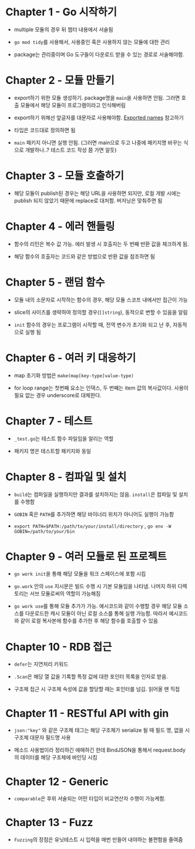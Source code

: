 # Chapter 1 - Go 시작하기

- multiple 모듈의 경우 뒤 챕터 내용에서 서술됨

- `go mod tidy`를 사용해서, 사용중인 혹은 사용하지 않는 모듈에 대한 관리

- package는 관리중이며 Go 도구들이 다운로드 받을 수 있는 경로로 서술해야함.

# Chapter 2 - 모듈 만들기

- export하기 위한 모듈 생성하기. package명을 `main`을 사용하면 안됨. 그러면 호출 모듈에서 해당 모듈이 프로그램이라고 인식해버림

- export하기 위해선 앞글자를 대문자로 사용해야함. [Exported names](https://go.dev/tour/basics/3) 참고하기

- 타입은 코드대로 정의하면 됨

- `main` 패키지 아니면 실행 안됨. (그러면 main으로 두고 나중에 패키지명 바꾸는 식으로 개발하나..? 테스트 코드 작성 쯤 가면 알듯)

# Chapter 3 - 모듈 호출하기

- 해당 모듈이 publish된 경우는 해당 URL을 사용하면 되지만, 로컬 개발 시에는 publish 되지 않았기 때문에 replace로 대처함. 버저닝은 맞춰주면 됨

# Chapter 4 - 에러 핸들링

- 함수의 리턴은 복수 값 가능. 에러 발생 시 호출자는 두 번째 반환 값을 체크하게 됨.

- 해당 함수의 호출자는 코드와 같은 방법으로 반환 값을 참조하면 됨

# Chapter 5 - 랜덤 함수

- 모듈 내의 소문자로 시작하는 함수의 경우, 해당 모듈 스코프 내에서만 접근이 가능

- slice의 사이즈를 생략하여 정의할 경우(`[]string`), 동적으로 변할 수 있음을 알림

- `init` 함수의 경우는 프로그램이 시작할 때, 전역 변수가 초기화 되고 난 후, 자동적으로 실행 됨

# Chapter 6 - 여러 키 대응하기

- map 초기화 방법은 `make(map[key-type]value-type)`

- for loop range는 첫번째 요소는 인덱스, 두 번째는 item 값의 복사값이다. 사용이 필요 없는 경우 underscore로 대체한다.

# Chapter 7 - 테스트

- `_test.go`는 테스트 함수 파일임을 알리는 역할

- 패키지 명은 테스트할 패키지와 동일

# Chapter 8 - 컴파일 및 설치

- `build`는 컴파일을 실행하지만 결과를 설치하지는 않음. `install`은 컴파일 및 설치를 수행함

- `GOBIN` 혹은 `PATH`를 추가하면 해당 바이너리 위치가 아니어도 실행이 가능함

- `export PATH=$PATH:/path/to/your/install/directory` , `go env -W GOBIN=/path/to/your/bin`

# Chapter 9 - 여러 모듈로 된 프로젝트

- `go work init`을 통해 해당 모듈을 워크 스페이스에 포함 시킴

- `go.work` 안의 `use` 지시문은 빌드 수행 시 기본 모듈임을 나타냄. 나머지 하위 디렉토리는 서브 모듈로써의 역할이 가능해짐

- `go work use`를 통해 모듈 추가가 가능. 예시코드와 같이 수행할 경우 해당 모듈 소스를 다운로드한 캐시 모듈이 아닌 로컬 소스를 통해 실행 가능함. 따라서 예시코드와 같이 로컬 복사본에 함수를 추가한 후 해당 함수를 호출할 수 있음

# Chapter 10 - RDB 접근

- `defer`는 지연처리 키워드

- `.Scan`은 해당 열 값을 기록할 특정 값에 대한 포인터 목록을 인자로 받음.

- 구조체 접근 시 구조체 속성에 값을 할당할 때는 포인터를 넘김. 읽어올 땐 직접

# Chapter 11 - RESTful API with gin

- `json:"key"` 와 같은 구조체 태그는 해당 구조체가 serialize 될 때 필드 명, 없을 시 구조체 대문자 필드명 사용

- 메소드 사용법이라 정리하긴 애매하긴 한데 BindJSON을 통해서 request.body 의 데이터를 해당 구조체에 바인딩 시킴

# Chapter 12 - Generic

- `comparable`은 후위 서술되는 어떤 타입이 비교연산자 수행이 가능케함.

# Chapter 13 - Fuzz

- `Fuzzing`의 장점은 유닛테스트 시 입력을 매번 만들어 내야하는 불편함을 줄여줌
